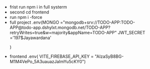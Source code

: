 <ul>
<li>frist run npm i in full systerm</li></li>
<li>second cd frontend</li></li>
<li>run npm i -force</li>
  <li>full project .env(MONGO ="mongodb+srv://TODO-APP:TODO-APP@todo-app.dshylxt.mongodb.net/TODO-APP?retryWrites=true&w=majority&appName=TODO-APP"
JWT_SECRET ='197$Jayawardana'

)</li>
<li>frontend .env(
VITE_FIREBASE_API_KEY = "AIzaSyB8BG-M1M4VePo_5A3uauazJaImYu5cKY0")</li>
</ul>
